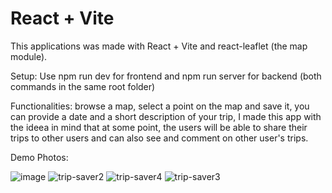 # React + Vite

This applications was made with React + Vite and react-leaflet (the map module).

Setup: 
Use npm run dev for frontend and npm run server for backend (both commands in the same root folder)

Functionalities: browse a map, select a point on the map and save it, you can provide a date and a short description of your trip, I made this app with the ideea in mind that at some point, the users will be able to share their trips to other users and can also see and comment on other user's trips.

Demo Photos:

![image](https://github.com/RaoulGrn/trip-saver/assets/108396853/80fa8fe2-5c40-4f14-ade6-f266e5d0dfbd)
![trip-saver2](https://github.com/RaoulGrn/trip-saver/assets/108396853/92de08fb-0e6c-4e2c-842b-dfb2c0a6b74d)
![trip-saver4](https://github.com/RaoulGrn/trip-saver/assets/108396853/ecdc80a1-1078-41b4-a0e5-df130b72e151)
![trip-saver3](https://github.com/RaoulGrn/trip-saver/assets/108396853/ab23b284-a1a1-4188-a9a4-6c7c1642eaf9)
